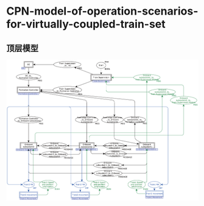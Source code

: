 # CPN-model-of-operation-scenarios-for-virtually-coupled-train-set
## 顶层模型
![TOP](https://github.com/Chen2669/CPN-model-of-operation-scenarios-for-virtually-coupled-train-set/blob/main/img-storage/TOP.png)
